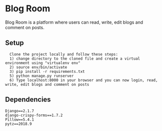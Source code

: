 # Blog Room

Blog Room is a platform where users can read, write, edit blogs and comment on posts. 
       

## Setup

```
  Clone the project locally and follow these steps:
  1) change directory to the cloned file and create a virtual environment using "virtualenv env"
  2) source env/bin/activate
  3) pip install -r requirements.txt
  5) python manage.py runserver
  6) Type localhost:8000 in your browser and you can now login, read, write, edit blogs and comment on posts
```
## Dependencies
```
Django==2.1.7
django-crispy-forms==1.7.2
Pillow==5.4.1
pytz==2018.9
```

